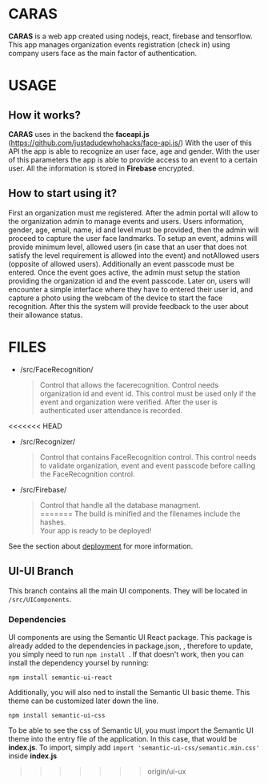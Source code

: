 # CARAS

**CARAS** is a web app created using nodejs, react, firebase and tensorflow. This app manages organization events registration (check in) using company users face as the main factor of authentication.


# USAGE

## How it works?

**CARAS** uses in the backend the **faceapi.js** (https://github.com/justadudewhohacks/face-api.js/) With the user of this API the app is able to recognize an user face, age and gender. With the user of this parameters the app is able to provide access to an event to a certain user. All the information is stored in **Firebase** encrypted.  

## How to start using it?

First an organization must me registered. After the admin portal will allow to the organization admin to manage events and users. Users information, gender, age, email, name, id and level must be provided, then the admin will proceed to capture the user face landmarks. 
To setup an event, admins will provide minimum level, allowed users (in case that an user that does not satisfy the level requirement is allowed into the event) and notAllowed users (opposite of allowed users). Additionally an event passcode must be entered. Once the event goes active, the admin must setup the station providing the organization id and the event passcode. Later on, users will encounter a simple interface where they have to entered their user id, and capture a photo using the webcam of the device to start the face recognition. After this the system will provide feedback to the user about their allowance status. 

# FILES

- /src/FaceRecognition/
	>  Control that allows the facerecognition. Control needs organization id and event id. This control must be used only if the event and organization were verified. 	After the user is authenticated user attendance is recorded.

<<<<<<< HEAD
- /src/Recognizer/
	>  Control that contains FaceRecognition control. This control needs to validate organization, event and event passcode before calling the FaceRecognition control.
	
- /src/Firebase/
	>  Control that handle all the database managment.	
=======
The build is minified and the filenames include the hashes.<br />
Your app is ready to be deployed!

See the section about [deployment](https://facebook.github.io/create-react-app/docs/deployment) for more information.


## UI-UI Branch
This branch contains all the main UI components. They will be located in `/src/UIComponents`.

### Dependencies
UI components are using the Semantic UI React package. This package is already added to the dependencies in package.json,
, therefore to update, you simply need to run `npm install `. If that doesn't work, then you can install the 
dependency yoursel by running:
```
npm install semantic-ui-react
```

Additionally, you will also ned to install the Semantic UI basic theme. This theme can be customized later down the line.
```
npm install semantic-ui-css
```

To be able to see the css of Semantic UI, you must import the Semantic UI theme into the entry file of the application. In
this case, that would be **index.js**. To import, simply add `import 'semantic-ui-css/semantic.min.css'` inside **index.js**
>>>>>>> origin/ui-ux
